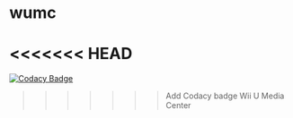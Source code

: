# wumc

<<<<<<< HEAD
=======
[![Codacy Badge](https://api.codacy.com/project/badge/Grade/6bbce57a45f444f5906731c6292b1439)](https://app.codacy.com/manual/ivanxp/wumc?utm_source=github.com&utm_medium=referral&utm_content=ivanxpru/wumc&utm_campaign=Badge_Grade_Dashboard)

>>>>>>> Add Codacy badge
Wii U Media Center
